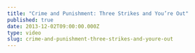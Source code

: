 ```yaml
---
title: "Crime and Punishment: Three Strikes and You’re Out"
published: true
date: 2013-12-02T09:00:00.000Z
type: video
slug: crime-and-punishment-three-strikes-and-youre-out
---
```

